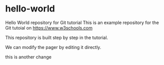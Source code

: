 # hello-world
Hello World repository for Git tutorial
This is an example repository for the Git tutoial on https://www.w3schools.com

This repository is built step by step in the tutorial.

We can modify the pager by editing it directly.


this is another change
